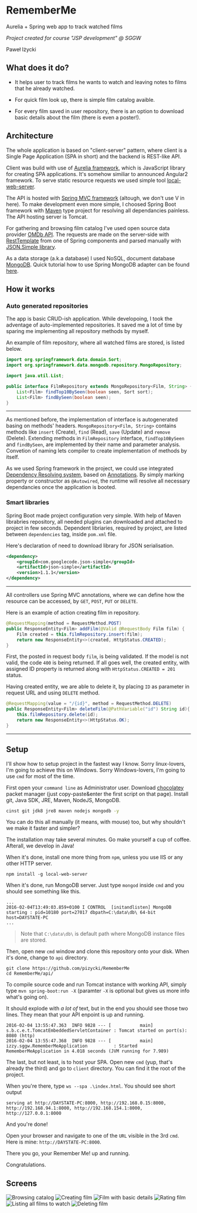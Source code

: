 # RememberMe
Aurelia + Spring web app to track watched films

_Project created for course "JSP development" @ SGGW_

Paweł Iżycki

## What does it do?
* It helps user to track films he wants to watch and leaving notes to films that he already watched.

* For quick film look up, there is simple film catalog avaible. 

* For every film saved in user repository, there is an option to download basic details about the film (there is even a poster!).

## Architecture
The whole application is based on "client-server" pattern, where client is a Single Page Application (SPA in short)
and the backend is REST-like API.

Client was build with use of [Aurelia framework](http://aurelia.io/), which is JavaScript library for creating SPA applications. 
It's somehow similiar to announced Angular2 framework. To serve static resource requests we used simple tool
[local-web-server](https://www.npmjs.com/package/local-web-server).

The API is hosted with [Spring MVC framework](http://docs.spring.io/spring/docs/current/spring-framework-reference/html/mvc.html)
(altough, we don't use V in here). To make development even more simple, I choosed Spring Boot framework with
[Maven](https://maven.apache.org/) type project for resolving all dependancies painless. The API hosting server is Tomcat.

For gathering and browsing film catalog I've used open source data provider [OMDb API](http://www.omdbapi.com/).
The requests are made on the server-side with [RestTemplate](https://spring.io/guides/gs/consuming-rest/) from one of 
Spring components and parsed manually with [JSON.Simple library](https://code.google.com/archive/p/json-simple/).

As a data storage (a.k.a database) I used NoSQL, document database [MongoDB](https://www.mongodb.org/).
Quick tutorial how to use Spring MongoDB adapter can be found [here](https://spring.io/guides/gs/accessing-data-mongodb/#use-maven). 

## How it works

### Auto generated repositories
The app is basic CRUD-ish application. While developoing, I took the adventage of auto-implemented repositories. It saved me a lot of time by sparing me implementing all repository methods by myself.

An example of film repository, where all watched films are stored, is listed below.

```java
import org.springframework.data.domain.Sort;
import org.springframework.data.mongodb.repository.MongoRepository;

import java.util.List;

public interface FilmRepository extends MongoRepository<Film, String> {
    List<Film> findTop10BySeen(boolean seen, Sort sort);
    List<Film> findBySeen(boolean seen);
}
```

---

As mentioned before, the implementation of interface is autogenerated basing on methods' headers. `MongoRepository<Film, String>` contains methods like `insert` (Create), `find` (Read), `save` (Update) and `remove` (Delete). Extending methods in `FilmRepository` interface, `findTop10BySeen` and `findBySeen`, are implemented by their name and parameter analysis. Convetion of naming lets compiler to create implementation of methods by itself.

As we used Spring framework in the project, we could use integrated [Dependency Resolving system](http://docs.spring.io/spring/docs/current/spring-framework-reference/html/beans.html), based on [Annotations](https://docs.oracle.com/javase/tutorial/java/annotations/basics.html). By simply marking property or constructor as `@Autowired`, the runtime will resolve all necessary dependancies once the application is booted.

### Smart libraries
Spring Boot made project configuration very simple. With help of Maven librabries repository, all needed plugins can downloaded and attached to project in few seconds. Dependent libriaries, required by project, are listed between `dependencies` tag, inside `pom.xml` file.

Here's declaration of need to download library for JSON serialisation.

```xml
<dependency>
	<groupId>com.googlecode.json-simple</groupId>
	<artifactId>json-simple</artifactId>
	<version>1.1.1</version>
</dependency>
```

---

All controllers use Spring MVC annotations, where we can define how the resource can be accessed, by `GET`, `POST`, `PUT` or `DELETE`.

Here is an example of action creating film in repository.

```java
@RequestMapping(method = RequestMethod.POST)
public ResponseEntity<Film> addFilm(@Valid @RequestBody Film film) {
    Film created = this.filmRepository.insert(film);
    return new ResponseEntity<>(created, HttpStatus.CREATED);
}
```

First, the posted in request body `film`, is being validated. If the model is not valid, the code `400` is being returned. If all goes well, the created entity, with assigned ID property is returned along with `HttpStatus.CREATED = 201` status.


Having created entity, we are able to delete it, by placing `ID` as parameter in request URL and using `DELETE` method.

```java
@RequestMapping(value = "/{id}", method = RequestMethod.DELETE)
public ResponseEntity<Film> deleteFilm(@PathVariable("id") String id){
    this.filmRepository.delete(id);
    return new ResponseEntity<>(HttpStatus.OK);
}
```

---


## Setup

I'll show how to setup project in the fastest way I know. Sorry linux-lovers, I'm going to achieve this on Windows. Sorry Windows-lovers, I'm going to use `cmd` for most of the time.

First open your `command line` as Administrator user. 
Download  [chocolatey](https://chocolatey.org/) packet manager (just copy-paste&enter the first script on that page).
Install git, Java SDK, JRE, Maven, NodeJS, MongoDB.

```bash
cinst git jdk8 jre8 maven nodejs mongodb -y
```
You can do this all manually (it means, with mouse) too, but why shouldn't we make it faster and simpler?

The installation may take several minutes. Go make yourself a cup of coffee. Afterall, we develop in Java!

When it's done, install one more thing from `npm`, unless you use IIS or any other HTTP server.

```
npm install -g local-web-server
```

When it's done, run MongoDB server. Just type `mongod` inside `cmd` and you should see something like this.

```
...
2016-02-04T13:49:03.859+0100 I CONTROL  [initandlisten] MongoDB starting : pid=10180 port=27017 dbpath=C:\data\db\ 64-bit host=DAYSTATE-PC
...
```
> Note that `C:\data\db\` is default path where MongoDB instance files are stored.

Then, open new `cmd` window and clone this repository onto your disk. When it's done, change to `api` directory.

```
git clone https://github.com/pizycki/RememberMe 
cd RememberMe/api/
```

To compile source code and run Tomcat instance with working API, simply type `mvn spring-boot:run -X` (paramter `-X` is optional but gives us more info what's going on).

It should explode with _a lot of_ text, but in the end you should see those two lines. They mean that your API enpoint is up and running.

```
2016-02-04 13:55:47.363  INFO 9828 --- [           main] s.b.c.e.t.TomcatEmbeddedServletContainer : Tomcat started on port(s): 8080 (http)
2016-02-04 13:55:47.368  INFO 9828 --- [           main] izzy.sggw.RememberMeApplication          : Started RememberMeApplication in 4.018 seconds (JVM running for 7.989)
```

The last, but not least, is to host your SPA. Open new `cmd` (yup, that's already the third) and go to `client` directory. You can find it the root of the project.

When you're there, type `ws --spa .\index.html`. You should see short output

```
serving at http://DAYSTATE-PC:8000, http://192.168.0.15:8000, http://192.168.94.1:8000, http://192.168.154.1:8000, http://127.0.0.1:8000
```

And you're done!

Open your browser and navigate to one of the `URL` visible in the 3rd `cmd`. Here is mine: `http://DAYSTATE-PC:8000`.

There you go, your Remember Me! up and running.

Congratulations.

## Screens
![Browsing catalog](/screens/catalog.png)
![Creating film](/screens/create.png)
![Film with basic details](/screens/film_full_details.png)
![Rating film](/screens/edit_rating.png)
![Listing all films to watch](/screens/list_Already_watched.png)
![Deleting film](/screens/delete.png)
